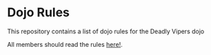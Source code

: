 Dojo Rules
==========

This repository contains a list of dojo rules for the Deadly Vipers dojo


All members should read the rules [here!](https://github.com/deadlyvipers).